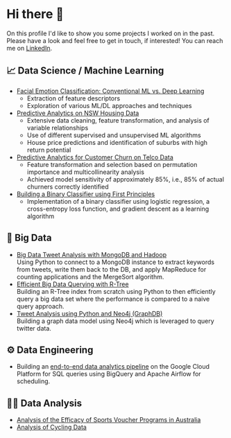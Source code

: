 # Hi there 👋
On this profile I'd like to show you some projects I worked on in the past.
Please have a look and feel free to get in touch, if interested! You can reach me on [LinkedIn](https://www.linkedin.com/in/felix-rosenberger-1522761b3/).

## 📈 Data Science / Machine Learning
- [Facial Emotion Classification: Conventional ML vs. Deep Learning](https://github.com/felix-rosenberger/image-classification/tree/main)
  - Extraction of feature descriptors
  - Exploration of various ML/DL approaches and techniques
- [Predictive Analytics on NSW Housing Data](https://github.com/felix-rosenberger/NSW-House-Price-Prediction.git)
  - Extensive data cleaning, feature transformation, and analysis of variable relationships
  - Use of different supervised and unsupervised ML algorithms
  - House price predictions and identification of suburbs with high return potential
- [Predictive Analytics for Customer Churn on Telco Data](https://github.com/felix-rosenberger/Data-Science-Portfolio/blob/main/README.md)
  - Feature transformation and selection based on permutation importance and multicollinearity analysis
  - Achieved model sensitivity of approximately 85%, i.e., 85% of actual churners correctly identified 
- [Building a Binary Classifier using First Principles](https://github.com/felix-rosenberger/binary-classifier)
  - Implementation of a binary classifier using logistic regression, a cross-entropy loss function, and gradient descent as a learning algorithm

## 💾 Big Data
- [Big Data Tweet Analysis with MongoDB and Hadoop](https://github.com/felix-rosenberger/Tweet-Text-NLP-with-MapReduce.git) \
  Using Python to connect to a MongoDB instance to extract keywords from tweets, write them back to the DB, and apply MapReduce for counting applications and the MergeSort algorithm.
- [Efficient Big Data Querying with R-Tree](https://github.com/felix-rosenberger/R-Tree) \
  Building an R-Tree index from scratch using Python to then efficiently query a big data set where the performance is compared to a naive query approach.
- [Tweet Analysis using Python and Neo4j (GraphDB)](https://github.com/felix-rosenberger/Assignment-2-Python-and-GraphDB) \
  Building a graph data model using Neo4j which is leveraged to query twitter data.
  
## ⚙️ Data Engineering
- Building an [end-to-end data analytics pipeline](https://github.com/felix-rosenberger/Data-Analytics-Pipeline) on the Google Cloud Platform for SQL queries using BigQuery and Apache Airflow for scheduling.

## 👨‍💻 Data Analysis
- [Analysis of the Efficacy of Sports Voucher Programs in Australia](https://github.com/felix-rosenberger/Data-Science-Portfolio/blob/main/README.md)
- [Analysis of Cycling Data](https://github.com/felix-rosenberger/Data-Science-Portfolio/blob/main/README.md)


<!--
**felix-rosenberger/felix-rosenberger** is a ✨ _special_ ✨ repository because its `README.md` (this file) appears on your GitHub profile.

Here are some ideas to get you started:

- 🔭 I’m currently working on ...
- 🌱 I’m currently learning ...
- 👯 I’m looking to collaborate on ...
- 🤔 I’m looking for help with ...
- 💬 Ask me about ...
- 📫 How to reach me: ...
- 😄 Pronouns: ...
- ⚡ Fun fact: ...
-->
